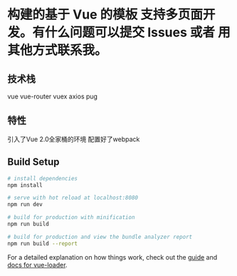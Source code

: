 # 构建的基于 Vue 的模板  支持多页面开发。有什么问题可以提交 Issues 或者 用其他方式联系我。

## 技术栈
   vue
   vue-router
   vuex
   axios
   pug

## 特性
   引入了Vue 2.0全家桶的环境
   配置好了webpack

## Build Setup

``` bash
# install dependencies
npm install

# serve with hot reload at localhost:8080
npm run dev

# build for production with minification
npm run build

# build for production and view the bundle analyzer report
npm run build --report
```

For a detailed explanation on how things work, check out the [guide](http://vuejs-templates.github.io/webpack/) and [docs for vue-loader](http://vuejs.github.io/vue-loader).

